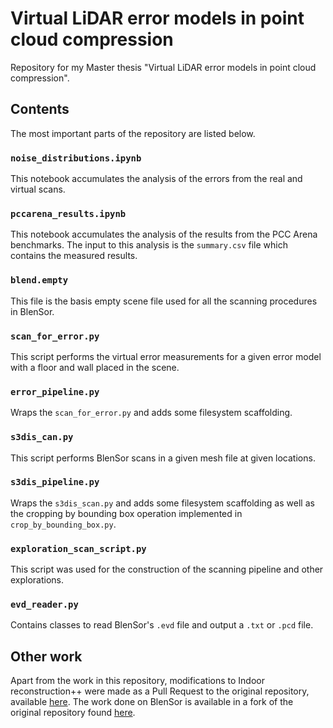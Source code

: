# Virtual LiDAR error models in point cloud compression
Repository for my Master thesis "Virtual LiDAR error models in point cloud compression".

## Contents
The most important parts of the repository are listed below.

### `noise_distributions.ipynb`

This notebook accumulates the analysis of the errors from the real and virtual scans.

### `pccarena_results.ipynb`

This notebook accumulates the analysis of the results from the PCC Arena benchmarks. The input to this analysis is the `summary.csv` file which contains the measured results.

### `blend.empty`

This file is the basis empty scene file used for all the scanning procedures in BlenSor.

### `scan_for_error.py`

This script performs the virtual error measurements for a given error model with a floor and wall placed in the scene.

### `error_pipeline.py`

Wraps the `scan_for_error.py` and adds some filesystem scaffolding.

### `s3dis_can.py`

This script performs BlenSor scans in a given mesh file at given locations.

### `s3dis_pipeline.py`

Wraps the `s3dis_scan.py` and adds some filesystem scaffolding as well as the cropping by bounding box operation implemented in `crop_by_bounding_box.py`.

### `exploration_scan_script.py`

This script was used for the construction of the scanning pipeline and other explorations.

### `evd_reader.py`

Contains classes to read BlenSor's `.evd` file and output a `.txt` or `.pcd` file.

## Other work

Apart from the work in this repository, modifications to Indoor reconstruction++ were made as a Pull Request to the original repository, available [here](https://github.com/henryhansen23/Indoor-reconstruction-plus-plus/pull/4). The work done on BlenSor is available in a fork of the original repository found [here](https://github.uio.no/branisj/blensor). 
